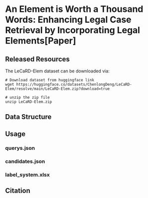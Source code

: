 # An Element is Worth a Thousand Words: Enhancing Legal Case Retrieval by Incorporating Legal Elements[<a herf="https://aclanthology.org/2024.findings-acl.139/">Paper</a>]


## Released Resources
The LeCaRD-Elem dataset can be downloaded via:
```shell
# Download dataset from huggingface link
wget https://huggingface.co/datasets/ChenlongDeng/LeCaRD-Elem/resolve/main/LeCaRD-Elem.zip?download=true

# unzip the zip file
unzip LeCaRD-Elem.zip
```

## Data Structure

## Usage

### querys.json

### candidates.json

### label_system.xlsx

## Citation


